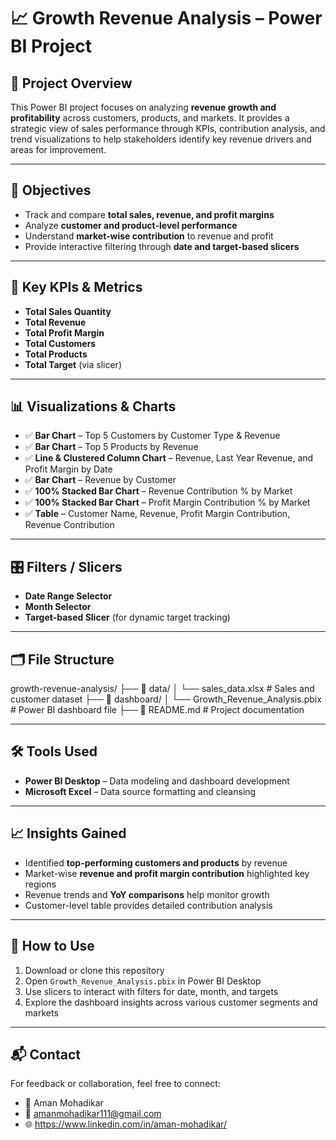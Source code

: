 # 📈 Growth Revenue Analysis – Power BI Project

## 📝 Project Overview

This Power BI project focuses on analyzing **revenue growth and profitability** across customers, products, and markets. It provides a strategic view of sales performance through KPIs, contribution analysis, and trend visualizations to help stakeholders identify key revenue drivers and areas for improvement.

---

## 🎯 Objectives

- Track and compare **total sales, revenue, and profit margins**
- Analyze **customer and product-level performance**
- Understand **market-wise contribution** to revenue and profit
- Provide interactive filtering through **date and target-based slicers**

---

## 📌 Key KPIs & Metrics

- **Total Sales Quantity**
- **Total Revenue**
- **Total Profit Margin**
- **Total Customers**
- **Total Products**
- **Total Target** (via slicer)

---

## 📊 Visualizations & Charts

- ✅ **Bar Chart** – Top 5 Customers by Customer Type & Revenue
- ✅ **Bar Chart** – Top 5 Products by Revenue
- ✅ **Line & Clustered Column Chart** – Revenue, Last Year Revenue, and Profit Margin by Date
- ✅ **Bar Chart** – Revenue by Customer
- ✅ **100% Stacked Bar Chart** – Revenue Contribution % by Market
- ✅ **100% Stacked Bar Chart** – Profit Margin Contribution % by Market
- ✅ **Table** – Customer Name, Revenue, Profit Margin Contribution, Revenue Contribution

---

## 🎛️ Filters / Slicers

- **Date Range Selector**
- **Month Selector**
- **Target-based Slicer** (for dynamic target tracking)

---

## 🗂️ File Structure

growth-revenue-analysis/
├── 📁 data/
│ └── sales_data.xlsx # Sales and customer dataset
├── 📁 dashboard/
│ └── Growth_Revenue_Analysis.pbix # Power BI dashboard file
├── 📄 README.md # Project documentation


---

## 🛠️ Tools Used

- **Power BI Desktop** – Data modeling and dashboard development
- **Microsoft Excel** – Data source formatting and cleansing

---

## 📈 Insights Gained

- Identified **top-performing customers and products** by revenue
- Market-wise **revenue and profit margin contribution** highlighted key regions
- Revenue trends and **YoY comparisons** help monitor growth
- Customer-level table provides detailed contribution analysis

---

## 🚀 How to Use

1. Download or clone this repository
2. Open `Growth_Revenue_Analysis.pbix` in Power BI Desktop
3. Use slicers to interact with filters for date, month, and targets
4. Explore the dashboard insights across various customer segments and markets

---

## 📬 Contact

For feedback or collaboration, feel free to connect:

- 💼 Aman Mohadikar
- 📧 amanmohadikar111@gmail.com
- 🌐 https://www.linkedin.com/in/aman-mohadikar/
